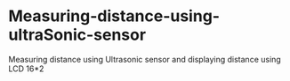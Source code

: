 # Measuring-distance-using-ultraSonic-sensor
Measuring distance using Ultrasonic sensor and displaying distance using LCD 16*2

